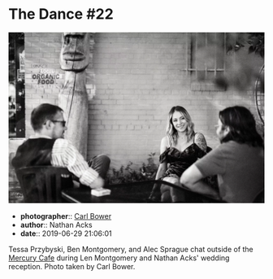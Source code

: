 # The Dance \#22

![Tessa Przybyski, Ben Montgomery, and Alec Sprague chat outside of the Mercury Cafe](assets/2019-06-29-set-4-the-dance-22.webp)

* **photographer**:: [Carl Bower](https://carlbowerphotos.com)  
* **author**:: Nathan Acks  
* **date**:: 2019-06-29 21:06:01

Tessa Przybyski, Ben Montgomery, and Alec Sprague chat outside of the [Mercury Cafe](http://mercurycafe.com) during Len Montgomery and Nathan Acks' wedding reception. Photo taken by Carl Bower.
